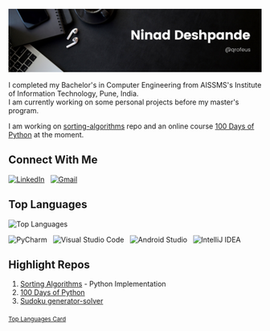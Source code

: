 ![Banner Image](/assets/img/NinadDeshpande_banner.png)

<!-- [Open Portfolio](https://qrofeus.github.io/portfolio-website/)\ -->
I completed my Bachelor's in Computer Engineering from AISSMS's Institute of Information Technology, Pune, India.\
I am currently working on some personal projects before my master's program.

I am working on [sorting-algorithms](https://github.com/Qrofeus/sorting-algorithms) repo and an online course [100 Days of Python](https://github.com/Qrofeus/Python_100) at the moment.

## Connect With Me

[![LinkedIn](https://img.shields.io/badge/linkedin-%230077B5.svg?style=for-the-badge&logo=linkedin&logoColor=white)](https://www.linkedin.com/in/qrofeus/) &nbsp;
[![Gmail](https://img.shields.io/badge/Gmail-D14836?style=for-the-badge&logo=gmail&logoColor=white)](mailto:ninad.deshpande46@gmail.com) &nbsp;

## Top Languages

![Top Languages](https://github-readme-stats.vercel.app/api/top-langs/?username=Qrofeus&layout=compact)

![PyCharm](https://img.shields.io/badge/pycharm-143?style=for-the-badge&logo=pycharm&logoColor=black&color=black&labelColor=green) &nbsp;
![Visual Studio Code](https://img.shields.io/badge/Visual%20Studio%20Code-0078d7.svg?style=for-the-badge&logo=visual-studio-code&logoColor=white) &nbsp;
![Android Studio](https://img.shields.io/badge/Android%20Studio-3DDC84.svg?style=for-the-badge&logo=android-studio&logoColor=white) &nbsp;
![IntelliJ IDEA](https://img.shields.io/badge/IntelliJIDEA-000000.svg?style=for-the-badge&logo=intellij-idea&logoColor=white)

## Highlight Repos

1. [Sorting Algorithms](https://github.com/Qrofeus/sorting-algorithms) - Python Implementation
2. [100 Days of Python](https://github.com/Qrofeus/Python_100)
3. [Sudoku generator-solver](https://github.com/Qrofeus/Soduko_Generator_Solver)

<sub>[Top Languages Card](https://github.com/anuraghazra/github-readme-stats)</sub>
